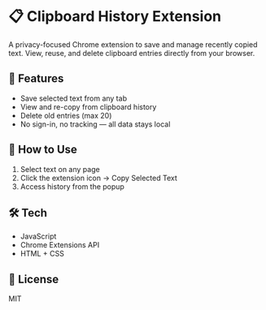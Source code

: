 # 📋 Clipboard History Extension

A privacy-focused Chrome extension to save and manage recently copied text. View, reuse, and delete clipboard entries directly from your browser.

## 🔧 Features
- Save selected text from any tab
- View and re-copy from clipboard history
- Delete old entries (max 20)
- No sign-in, no tracking — all data stays local

## 🧪 How to Use
1. Select text on any page
2. Click the extension icon → Copy Selected Text
3. Access history from the popup

## 🛠 Tech
- JavaScript
- Chrome Extensions API
- HTML + CSS

## 📄 License
MIT

